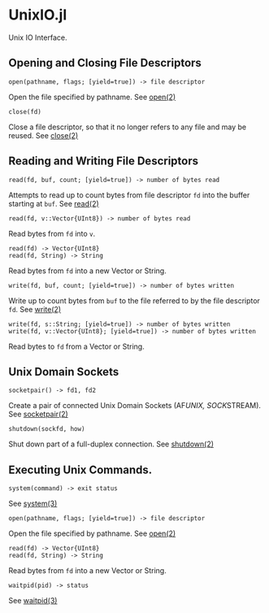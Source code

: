 # UnixIO.jl

Unix IO Interface.


## Opening and Closing File Descriptors


```
open(pathname, flags; [yield=true]) -> file descriptor
```

Open the file specified by pathname. See [open(2)](https://man7.org/linux/man-pages/man2/open.2.html)


```
close(fd)
```

Close a file descriptor, so that it no longer refers to any file and may be reused. See [close(2)](https://man7.org/linux/man-pages/man2/close.2.html)


## Reading and Writing File Descriptors


```
read(fd, buf, count; [yield=true]) -> number of bytes read
```

Attempts to read up to count bytes from file descriptor `fd` into the buffer starting at `buf`. See [read(2)](https://man7.org/linux/man-pages/man2/read.2.html)


```
read(fd, v::Vector{UInt8}) -> number of bytes read
```

Read bytes from `fd` into `v`.


```
read(fd) -> Vector{UInt8}
read(fd, String) -> String
```

Read bytes from `fd` into a new Vector or String.


```
write(fd, buf, count; [yield=true]) -> number of bytes written
```

Write up to count bytes from `buf` to the file referred to by the file descriptor `fd`. See [write(2)](https://man7.org/linux/man-pages/man2/write.2.html)

```
write(fd, s::String; [yield=true]) -> number of bytes written
write(fd, v::Vector{UInt8}; [yield=true]) -> number of bytes written
```

Read bytes to `fd` from a Vector or String.


## Unix Domain Sockets


```
socketpair() -> fd1, fd2
```

Create a pair of connected Unix Domain Sockets (AF*UNIX, SOCK*STREAM). See [socketpair(2)](https://man7.org/linux/man-pages/man2/socketpair.2.html)


```
shutdown(sockfd, how)
```

Shut down part of a full-duplex connection. See [shutdown(2)](https://man7.org/linux/man-pages/man2/shutdown.2.html)


## Executing Unix Commands.


```
system(command) -> exit status
```

See [system(3)](https://man7.org/linux/man-pages/man3/system.3.html)


```
open(pathname, flags; [yield=true]) -> file descriptor
```

Open the file specified by pathname. See [open(2)](https://man7.org/linux/man-pages/man2/open.2.html)


```
read(fd) -> Vector{UInt8}
read(fd, String) -> String
```

Read bytes from `fd` into a new Vector or String.


```
waitpid(pid) -> status
```

See [waitpid(3)](https://man7.org/linux/man-pages/man3/waitpid.3.html)

